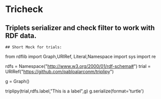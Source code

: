 # Tricheck
## Triplets serializer and check filter to work with RDF data.  


```
## Short Mock for trials:

```
from rdflib import Graph,URIRef, Literal,Namespace
import sys
import re

rdfs = Namespace("http://www.w3.org/2000/01/rdf-schema#")
trial = URIRef("https://github.com/pabloalarconm/triplipy")

g = Graph()

triplipy(trial,rdfs.label,"This is a label",g)
g.serialize(format='turtle')

```
